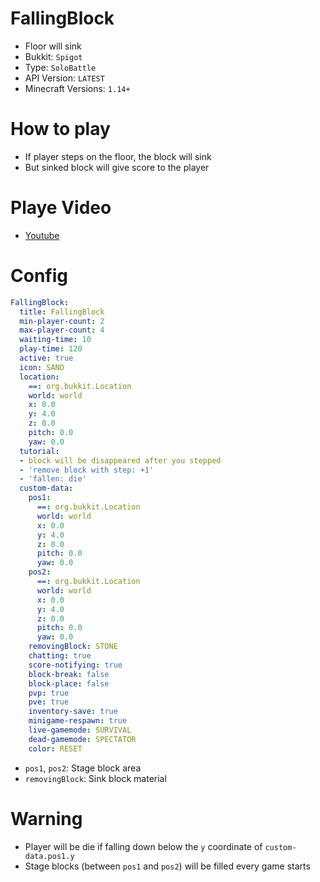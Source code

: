 # FallingBlock
- Floor will sink
- Bukkit: `Spigot` 
- Type: `SoloBattle`
- API Version: `LATEST`
- Minecraft Versions: `1.14+`

# How to play
- If player steps on the floor, the block will sink
- But sinked block will give score to the player

# Playe Video
- [Youtube](https://www.youtube.com/watch?v=f6_GAp6FOVs)

# Config
```yaml
FallingBlock:
  title: FallingBlock
  min-player-count: 2
  max-player-count: 4
  waiting-time: 10
  play-time: 120
  active: true
  icon: SAND
  location:
    ==: org.bukkit.Location
    world: world
    x: 0.0
    y: 4.0
    z: 0.0
    pitch: 0.0
    yaw: 0.0
  tutorial:
  - block will be disappeared after you stepped
  - 'remove block with step: +1'
  - 'fallen: die'
  custom-data:
    pos1:
      ==: org.bukkit.Location
      world: world
      x: 0.0
      y: 4.0
      z: 0.0
      pitch: 0.0
      yaw: 0.0
    pos2:
      ==: org.bukkit.Location
      world: world
      x: 0.0
      y: 4.0
      z: 0.0
      pitch: 0.0
      yaw: 0.0
    removingBlock: STONE
    chatting: true
    score-notifying: true
    block-break: false
    block-place: false
    pvp: true
    pve: true
    inventory-save: true
    minigame-respawn: true
    live-gamemode: SURVIVAL
    dead-gamemode: SPECTATOR
    color: RESET
```
- `pos1`, `pos2`: Stage block area
- `removingBlock`: Sink block material


# Warning
- Player will be die if falling down below the `y` coordinate of `custom-data.pos1.y`
- Stage blocks (between `pos1` and `pos2`) will be filled every game starts